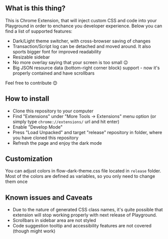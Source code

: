 ## What is this thing?
This is Chrome Extension, that will inject custom CSS and code into your Playground in order to enchance you developer experience. Below you can find a list of supported features:
- Dark/Light theme switcher, with cross-browser saving of changes 
- Transaction/Script log can be detached and moved around. It also sports bigger font for improved readability
- Resizable sidebar
- No more overlay saying that your screen is too small 😉
- Big JSON resource data (bottom-right corner block) support - now it's properly contained and have scrollbars

Feel free to contribute 😊

## How to install

- Clone this repository to your computer
- Find "Extensions" under "More Tools -> Extensions" menu option (or simply type `chrome://extensions/` url and hit enter)
- Enable "Develop Mode"
- Press "Load Unpacked" and target "release" repository in folder, where you have cloned this repository
- Refresh the page and enjoy the dark mode

## Customization

You can adjust colors in flow-dark-theme.css file located in `release` folder. Most of the colors are defined as variables, so you only need to change them once

## Known issues and Caveats
 - Due to the nature of generated CSS class names, it's quite possible that extension will stop working properly with next release of Playground.
 - Scrollbars in sidebar area are not styled
 - Code suggestion tooltip and accessibility features are not covered (though might work) 

